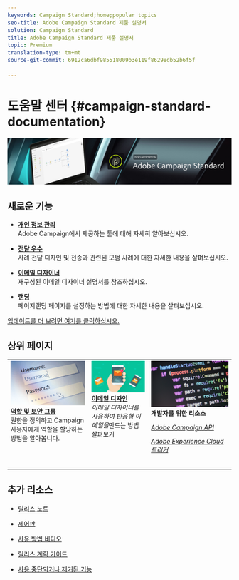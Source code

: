 ```yaml
---
keywords: Campaign Standard;home;popular topics
seo-title: Adobe Campaign Standard 제품 설명서
solution: Campaign Standard
title: Adobe Campaign Standard 제품 설명서
topic: Premium
translation-type: tm+mt
source-git-commit: 6912ca6dbf985518009b3e119f86298db52b6f5f

---
```



# 도움말 센터 {#campaign-standard-documentation}

![](start/using/assets/banner_acs_doc.jpg)

## 새로운 기능

* **[개인 정보 관리](https://helpx.adobe.com/campaign/kb/campaign-privacy.html)**<br/>Adobe Campaign에서 제공하는 툴에 대해 자세히 알아보십시오.

* **[전달 우수](https://helpx.adobe.com/campaign/kb/delivery-best-practices.html)**<br/>사례 전달 디자인 및 전송과 관련된 모범 사례에 대한 자세한 내용을 살펴보십시오.

* **[이메일 디자이너](designing/using/designing-content-in-adobe-campaign.md)**<br/>재구성된 이메일 디자이너 설명서를 참조하십시오.

* **[랜딩](channels/using/main-steps-to-set-up-a-landing-page.md)**<br/>페이지랜딩 페이지를 설정하는 방법에 대한 자세한 내용을 살펴보십시오.

[업데이트를 더 보려면 여기를 클릭하십시오.](rn/using/documentation-updates.md)

## 상위 페이지

<table>
<tr>
  <td valign="top">
    <a href="administration/using/about-access-management.md">
      <img alt="역할" src="start/using/assets/roles.png"/>
    </a>
    <div>
    <a href="administration/using/about-access-management.md"><strong>역할 및 보안 그룹</strong></a>
    </div>
    <em></em>권한을 정의하고 Campaign 사용자에게 역할을 할당하는 방법을 알아봅니다.
    <br>
  </td>
  <td valign="top">
    <a href="designing/using/designing-content-in-adobe-campaign.md">
      <img alt="디자이너" src="start/using/assets/design.png" />
    </a>
    <div>
    <a href="designing/using/designing-content-in-adobe-campaign.md"><strong>이메일 디자인</strong></a>
    </div>
    <em>이메일 디자이너를 사용하여 반응형 이메일을</em>만드는 방법 살펴보기 <br>
  </td>
  <td valign="top">
       <img alt="개발자" src="start/using/assets/dev.png" />
    <div>
    <strong>개발자를 위한 리소스</strong>
    </div>
    <p><em><a href="https://docs.campaign.adobe.com/doc/standard/en/api/ACS_API.html">Adobe Campaign API</a></em></p>
    <p><em><a href="integrating/using/about-adobe-experience-cloud-triggers.md">Adobe Experience Cloud 트리거</a></em></p>
    <br>
  </td>
</tr>
</table>


## 추가 리소스

* [릴리스 노트](rn/using/release-notes.md)

* [제어판](https://helpx.adobe.com/campaign/kb/control-panel.html)

* [사용 방법 비디오](https://docs.adobe.com/content/help/en/campaign-learn/campaign-standard-tutorials/overview.html)

* [릴리스 계획 가이드](https://helpx.adobe.com/campaign/kb/acs-release-planning.html)

* [사용 중단되거나 제거된 기능](https://helpx.adobe.com/campaign/kb/acs-deprecated-and-removed-features.html)
